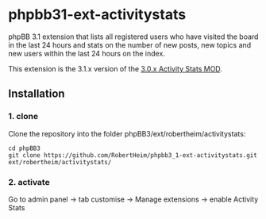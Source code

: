 phpbb31-ext-activitystats
=========================

phpBB 3.1 extension that lists all registered users who have visited the board in the last 24 hours and stats on the number of new posts, new topics and new users within the last 24 hours on the index.

This extension is the 3.1.x version of the [3.0.x Activity Stats MOD](https://www.phpbb.com/customise/db/mod/activity_stats_mod/).

## Installation

### 1. clone
Clone the repository into the folder phpBB3/ext/robertheim/activitystats:

```
cd phpBB3
git clone https://github.com/RobertHeim/phpbb3_1-ext-activitystats.git ext/robertheim/activitystats/
```

### 2. activate
Go to admin panel -> tab customise -> Manage extensions -> enable Activity Stats

